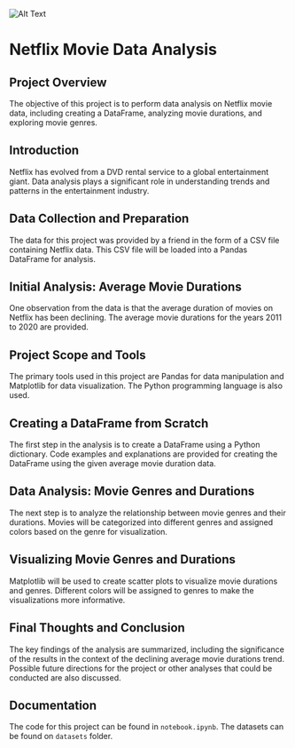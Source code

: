 ![Alt Text](https://i.imgur.com/oTyYq9f.jpeg)


# Netflix Movie Data Analysis

## Project Overview
The objective of this project is to perform data analysis on Netflix movie data, including creating a DataFrame, analyzing movie durations, and exploring movie genres.

## Introduction
Netflix has evolved from a DVD rental service to a global entertainment giant. Data analysis plays a significant role in understanding trends and patterns in the entertainment industry.

## Data Collection and Preparation
The data for this project was provided by a friend in the form of a CSV file containing Netflix data. This CSV file will be loaded into a Pandas DataFrame for analysis.

## Initial Analysis: Average Movie Durations
One observation from the data is that the average duration of movies on Netflix has been declining. The average movie durations for the years 2011 to 2020 are provided.

## Project Scope and Tools
The primary tools used in this project are Pandas for data manipulation and Matplotlib for data visualization. The Python programming language is also used.

## Creating a DataFrame from Scratch
The first step in the analysis is to create a DataFrame using a Python dictionary. Code examples and explanations are provided for creating the DataFrame using the given average movie duration data.

## Data Analysis: Movie Genres and Durations
The next step is to analyze the relationship between movie genres and their durations. Movies will be categorized into different genres and assigned colors based on the genre for visualization.

## Visualizing Movie Genres and Durations
Matplotlib will be used to create scatter plots to visualize movie durations and genres. Different colors will be assigned to genres to make the visualizations more informative.

## Final Thoughts and Conclusion
The key findings of the analysis are summarized, including the significance of the results in the context of the declining average movie durations trend. Possible future directions for the project or other analyses that could be conducted are also discussed.

## Documentation
The code for this project can be found in `notebook.ipynb`.
The datasets can be found on `datasets` folder.
